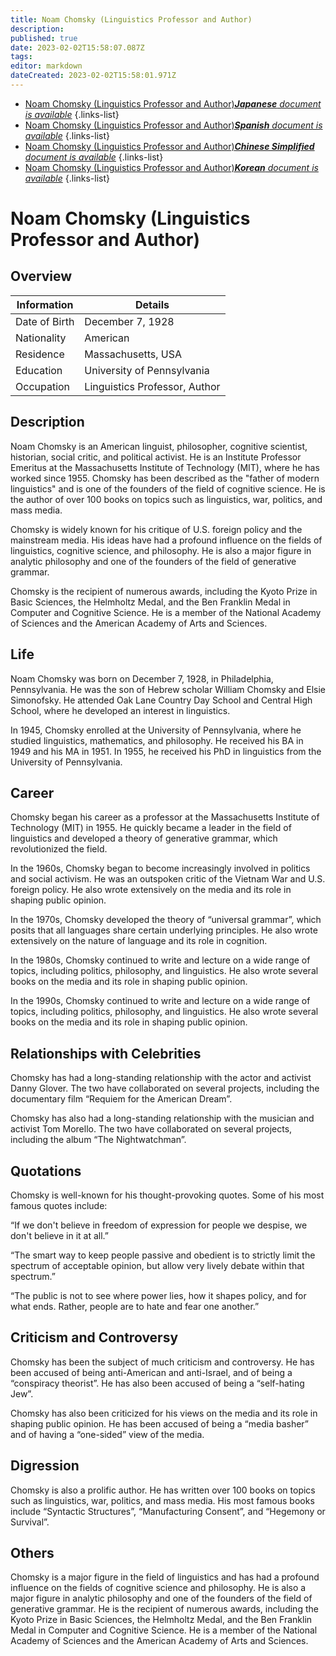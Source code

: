 ```yaml
---
title: Noam Chomsky (Linguistics Professor and Author)
description: 
published: true
date: 2023-02-02T15:58:07.087Z
tags: 
editor: markdown
dateCreated: 2023-02-02T15:58:01.971Z
---
```


- [Noam Chomsky (Linguistics Professor and Author)***Japanese** document is available*](/ja/Knowledge-base/Dictionary/Person/noam-chomsky-linguistics-professor-and-author)
{.links-list}
- [Noam Chomsky (Linguistics Professor and Author)***Spanish** document is available*](/es/Knowledge-base/Dictionary/Person/noam-chomsky-linguistics-professor-and-author)
{.links-list}
- [Noam Chomsky (Linguistics Professor and Author)***Chinese Simplified** document is available*](/zh/Knowledge-base/Dictionary/Person/noam-chomsky-linguistics-professor-and-author)
{.links-list}
- [Noam Chomsky (Linguistics Professor and Author)***Korean** document is available*](/ko/Knowledge-base/Dictionary/Person/noam-chomsky-linguistics-professor-and-author)
{.links-list}


# Noam Chomsky (Linguistics Professor and Author)

## Overview

| Information | Details |
| ---------- | ------- |
| Date of Birth | December 7, 1928 |
| Nationality | American |
| Residence | Massachusetts, USA |
| Education | University of Pennsylvania |
| Occupation | Linguistics Professor, Author |

## Description
Noam Chomsky is an American linguist, philosopher, cognitive scientist, historian, social critic, and political activist. He is an Institute Professor Emeritus at the Massachusetts Institute of Technology (MIT), where he has worked since 1955. Chomsky has been described as the "father of modern linguistics" and is one of the founders of the field of cognitive science. He is the author of over 100 books on topics such as linguistics, war, politics, and mass media.

Chomsky is widely known for his critique of U.S. foreign policy and the mainstream media. His ideas have had a profound influence on the fields of linguistics, cognitive science, and philosophy. He is also a major figure in analytic philosophy and one of the founders of the field of generative grammar.

Chomsky is the recipient of numerous awards, including the Kyoto Prize in Basic Sciences, the Helmholtz Medal, and the Ben Franklin Medal in Computer and Cognitive Science. He is a member of the National Academy of Sciences and the American Academy of Arts and Sciences.

## Life
Noam Chomsky was born on December 7, 1928, in Philadelphia, Pennsylvania. He was the son of Hebrew scholar William Chomsky and Elsie Simonofsky. He attended Oak Lane Country Day School and Central High School, where he developed an interest in linguistics.

In 1945, Chomsky enrolled at the University of Pennsylvania, where he studied linguistics, mathematics, and philosophy. He received his BA in 1949 and his MA in 1951. In 1955, he received his PhD in linguistics from the University of Pennsylvania.

## Career
Chomsky began his career as a professor at the Massachusetts Institute of Technology (MIT) in 1955. He quickly became a leader in the field of linguistics and developed a theory of generative grammar, which revolutionized the field.

In the 1960s, Chomsky began to become increasingly involved in politics and social activism. He was an outspoken critic of the Vietnam War and U.S. foreign policy. He also wrote extensively on the media and its role in shaping public opinion.

In the 1970s, Chomsky developed the theory of “universal grammar”, which posits that all languages share certain underlying principles. He also wrote extensively on the nature of language and its role in cognition.

In the 1980s, Chomsky continued to write and lecture on a wide range of topics, including politics, philosophy, and linguistics. He also wrote several books on the media and its role in shaping public opinion.

In the 1990s, Chomsky continued to write and lecture on a wide range of topics, including politics, philosophy, and linguistics. He also wrote several books on the media and its role in shaping public opinion.

## Relationships with Celebrities
Chomsky has had a long-standing relationship with the actor and activist Danny Glover. The two have collaborated on several projects, including the documentary film “Requiem for the American Dream”.

Chomsky has also had a long-standing relationship with the musician and activist Tom Morello. The two have collaborated on several projects, including the album “The Nightwatchman”.

## Quotations
Chomsky is well-known for his thought-provoking quotes. Some of his most famous quotes include:

“If we don't believe in freedom of expression for people we despise, we don't believe in it at all.”

“The smart way to keep people passive and obedient is to strictly limit the spectrum of acceptable opinion, but allow very lively debate within that spectrum.”

“The public is not to see where power lies, how it shapes policy, and for what ends. Rather, people are to hate and fear one another.”

## Criticism and Controversy
Chomsky has been the subject of much criticism and controversy. He has been accused of being anti-American and anti-Israel, and of being a “conspiracy theorist”. He has also been accused of being a “self-hating Jew”.

Chomsky has also been criticized for his views on the media and its role in shaping public opinion. He has been accused of being a “media basher” and of having a “one-sided” view of the media.

## Digression
Chomsky is also a prolific author. He has written over 100 books on topics such as linguistics, war, politics, and mass media. His most famous books include “Syntactic Structures”, “Manufacturing Consent”, and “Hegemony or Survival”.

## Others
Chomsky is a major figure in the field of linguistics and has had a profound influence on the fields of cognitive science and philosophy. He is also a major figure in analytic philosophy and one of the founders of the field of generative grammar. He is the recipient of numerous awards, including the Kyoto Prize in Basic Sciences, the Helmholtz Medal, and the Ben Franklin Medal in Computer and Cognitive Science. He is a member of the National Academy of Sciences and the American Academy of Arts and Sciences.